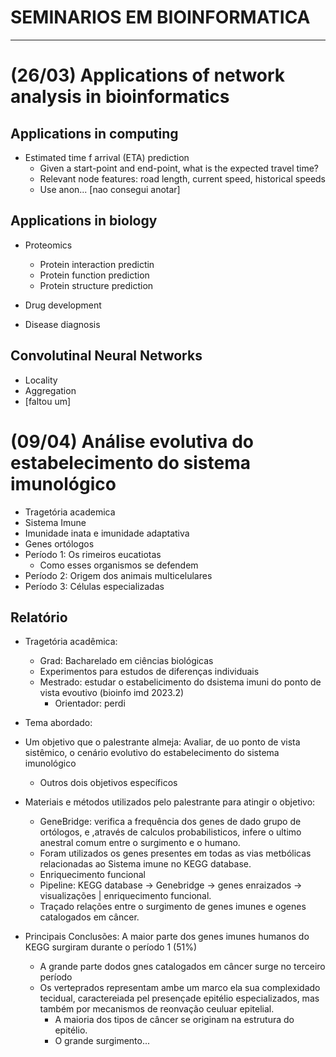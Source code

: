 # SEMINARIOS EM BIOINFORMATICA
---

# (26/03) Applications of network analysis in bioinformatics

## Applications in computing

- Estimated time f arrival (ETA) prediction
    - Given a start-point and end-point, what is the expected travel time?
    - Relevant node features: road length, current speed, historical speeds
    - Use anon... [nao consegui anotar]

## Applications in biology
- Proteomics
    - Protein interaction predictin
    - Protein function prediction
    - Protein structure prediction

- Drug development
- Disease diagnosis

## Convolutinal Neural Networks

- Locality
- Aggregation
- [faltou um]

# (09/04) Análise evolutiva do estabelecimento do sistema imunológico

- Tragetória academica
- Sistema Imune
- Imunidade inata e imunidade adaptativa
- Genes ortólogos
- Período 1: Os rimeiros eucatiotas
    - Como esses organismos se defendem
- Período 2: Origem dos animais multicelulares
- Período 3: Células especializadas

## Relatório

- Tragetória acadêmica:
    - Grad: Bacharelado em ciências biológicas
    - Experimentos para estudos de diferenças individuais
    - Mestrado: estudar o estabelicimento do dsistema imuni do ponto de vista evoutivo (bioinfo imd 2023.2)
        - Orientador: perdi

- Tema abordado: 

- Um objetivo que o palestrante almeja: Avaliar, de uo ponto de vista sistêmico, o cenário evolutivo do estabelecimento do sistema imunológico
    - Outros dois objetivos específicos

- Materiais e métodos utilizados pelo palestrante para atingir o objetivo:
    - GeneBridge: verifica a frequência dos genes de dado grupo de ortólogos, e ,através de calculos probabilisticos, infere o ultimo anestral comum entre o surgimento e o humano.
    - Foram utilizados os genes presentes em todas as vias metbólicas relacionadas ao Sistema imune no KEGG database.
    - Enriquecimento funcional
    - Pipeline: KEGG database -> Genebridge -> genes enraizados -> visualizações | enriquecimento funcional.
    - Traçado relações entre o surgimento de genes imunes e ogenes catalogados em câncer.

- Principais Conclusões: A maior parte dos genes imunes humanos do KEGG surgiram durante o período 1 (51%)
    - A grande parte dodos gnes catalogados em câncer surge no terceiro período
    - Os verteprados representam ambe um marco ela sua complexidado tecidual, caractereiada pel presençade epitélio especializados, mas também por mecanismos de reonvação ceuluar epitelial.
        - A maioria dos tipos de câncer se originam na estrutura do epitélio. 
        - O grande surgimento...
